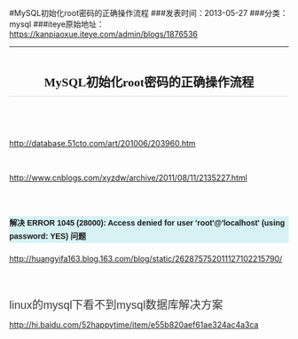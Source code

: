 #MySQL初始化root密码的正确操作流程
###发表时间：2013-05-27
###分类：mysql
###iteye原始地址：<a href="https://kanpiaoxue.iteye.com/admin/blogs/1876536" target="_blank">https://kanpiaoxue.iteye.com/admin/blogs/1876536</a>

---

<div class="iteye-blog-content-contain" style="font-size: 14px;"> 
 <h1 style="margin-bottom: 0px; padding-top: 12px; background-color: transparent; height: 45px; font-size: 22px; line-height: 42px; text-align: center; border-bottom-color: #d8d9d9; border-bottom-width: 1px; border-bottom-style: solid; font-family: 宋体;">MySQL初始化root密码的正确操作流程</h1> 
 <p>&nbsp;</p> 
 <p>&nbsp;</p> 
 <p><a href="http://database.51cto.com/art/201006/203960.htm">http://database.51cto.com/art/201006/203960.htm</a></p> 
 <p>&nbsp;</p> 
 <p><a href="http://www.cnblogs.com/xyzdw/archive/2011/08/11/2135227.html">http://www.cnblogs.com/xyzdw/archive/2011/08/11/2135227.html</a></p> 
 <p>&nbsp;</p> 
 <h3 class="title pre fs1" style="overflow: hidden; font-size: 14px; margin-top: 30px; margin-bottom: 20px; line-height: 24px; font-family: Arial, Helvetica, simsun, u5b8bu4f53; background-color: #d7f2f4;">解决 ERROR 1045 (28000): Access denied for user 'root'@'localhost' (using password: YES) 问题</h3> 
 <p><a href="http://huangyifa163.blog.163.com/blog/static/262875752011127102215790/">http://huangyifa163.blog.163.com/blog/static/262875752011127102215790/</a></p> 
 <p>&nbsp;</p> 
 <h2 class="title content-title" style="margin-bottom: 10px; font-size: 20px; font-family: tahoma, helvetica, 'microsoft yahei', arial; color: #3a3a3a; font-weight: normal; line-height: normal;">linux的mysql下看不到mysql数据库解决方案</h2> 
 <p><a href="http://hi.baidu.com/52happytime/item/e55b820aef61ae324ac4a3ca">http://hi.baidu.com/52happytime/item/e55b820aef61ae324ac4a3ca</a></p> 
</div>